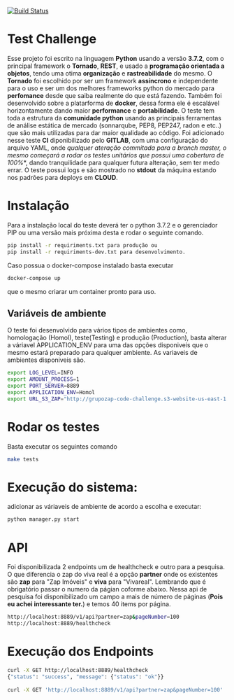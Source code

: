 [![Build Status](https://travis-ci.com/laerteallan/challange.svg?branch=master)](https://travis-ci.com/laerteallan/challange)
# Test Challenge
Esse projeto foi escrito na linguagem **Python** usando a versão **3.7.2**, com o principal framework o **Tornado**, **REST**, e usado a **programação orientada a objetos**, tendo uma otima **organização** e **rastreabilidade** do mesmo. O **Tornado** foi escolhido por ser um framework **assíncrono** e independente para o uso e ser um dos melhores frameworks python do mercado  para **perfomance** desde que saiba realmente do que está fazendo. Também foi desenvolvido sobre a platarforma de **docker**, dessa forma ele é escalável horizontamente dando maior **performance** e **portabilidade**. O teste tem toda a estrutura da **comunidade python** usando as principais ferramentas de análise estática de mercado (sonnarqube, PEP8, PEP247, radon e etc..) que são mais utilizadas para dar maior qualidade ao código. Foi adicionado nesse teste **CI** diponibilizado pelo **GITLAB**, com uma configuração do arquivo YAML, onde **qualquer ateração commitada para a branch master, o mesmo começará a rodar os testes unitários* que possui uma cobertura de 100%**, dando tranquilidade para qualquer futura alteração, sem ter medo errar. O teste possui logs e são mostrado no **stdout** da máquina estando nos padrões para deploys em **CLOUD**.


# Instalação
Para a instalação local do teste deverá ter o python 3.7.2 e o gerenciador PIP ou uma versão mais próxima desta e rodar o seguinte comando.
```sh
pip install -r requiriments.txt para produção ou
pip install -r requiriments-dev.txt para desenvolvimento.
```
Caso possua o docker-compose instalado basta executar
```sh
docker-compose up
```
que o mesmo criarar um container pronto para uso.

## Variáveis de ambiente
O teste foi desenvolvido para vários tipos de ambientes como, homologação (Homol), teste(Testing) e produção (Production), basta alterar a váriavel APPLICATION_ENV para uma das opções disponiveis que o mesmo estará preparado para qualquer ambiente. As variaveis de ambientes disponiveis são.
```sh
export LOG_LEVEL=INFO
export AMOUNT_PROCESS=1
export PORT_SERVER=8889
export APPLICATION_ENV=Homol
export URL_S3_ZAP="http://grupozap-code-challenge.s3-website-us-east-1.amazonaws.com/sources/source-2.json"
```
# Rodar os testes
Basta executar os seguintes comando

```sh
make tests
```

# Execução do sistema:
adicionar as váriaveis de ambiente de acordo a escolha e executar:
```sh
python manager.py start
```

# API

Foi disponibilizada 2 endpoints um de healthcheck e outro para a pesquisa.
O que diferencia o zap do viva real é a opção **partner** onde os existentes são **zap** para "Zap Imóveis" e **viva** para  "Vivareal". Lembrando que é obrigatório passar o numero da págian coforme abaixo.
Nessa api de pesquisa foi disponibilizado um campo a mais de número de páginas (**Pois eu achei interessante ter.**) e temos 40 items por página.

```sh
http://localhost:8889/v1/api?partner=zap&pageNumber=100
http://localhost:8889/healthcheck
```

# Execução dos Endpoints


```sh
curl -X GET http://localhost:8889/healthcheck
{"status": "success", "message": {"status": "ok"}}
 
curl -X GET 'http://localhost:8889/v1/api?partner=zap&pageNumber=100'
 
```
